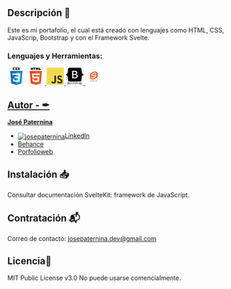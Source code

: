 
## Descripción 📜
Este es mi portafolio, el cual está creado con lenguajes como HTML, CSS, JavaScrip, Bootstrap y con el Framework Svelte.
<h3 align="left">Lenguajes y Herramientas:</h3>
<p align="left"><img src="https://raw.githubusercontent.com/devicons/devicon/master/icons/css3/css3-original-wordmark.svg" alt="css3" width="40" height="40"/> </a> <a href="https://www.w3.org/css/" target="_blank" rel="noreferrer"> <img src="https://raw.githubusercontent.com/devicons/devicon/master/icons/html5/html5-original-wordmark.svg" alt="html5" width="40" height="40"/> </a> <a href="https://developer.mozilla.org/en-US/docs/Web/JavaScript" target="_blank" rel="noreferrer"> <img src="https://raw.githubusercontent.com/devicons/devicon/master/icons/javascript/javascript-original.svg" alt="javascript" width="40" height="40"/> </a>
<a href="https://getbootstrap.com" target="_blank" rel="noreferrer"> <img src="https://raw.githubusercontent.com/devicons/devicon/master/icons/bootstrap/bootstrap-plain-wordmark.svg" alt="bootstrap" width="40" height="40"/> </a> <a href="https://www.w3schools.com/css/" target="_blank" rel="noreferrer"> <img src="https://raw.githubusercontent.com/devicons/devicon/master/icons/svelte/svelte-original-wordmark.svg" alt="svelte" width="40" height="40"/> </a> <a href="https://www.w3.org/svelte/" target="_blank" rel="noreferrer">
</p>


## Autor - ✒
**José Paternina**
* <a href="https://linkedin.com/in/josepaternina" target="blank"><img align="center" src="https://raw.githubusercontent.com/rahuldkjain/github-profile-readme-generator/master/src/images/icons/Social/linked-in-alt.svg" alt="josepaternina" height="30" width="40" /></a>[LinkedIn](https://www.linkedin.com/in/josepaternina/)
* [Behance](https://www.behance.net/midominio)
* [Porfolioweb](https://josepaternina.netlify.app/)

## Instalación 📥
Consultar documentación SvelteKit: framework de JavaScript.

## Contratación 📬
Correo de contacto: josepaternina.dev@gmail.com

## Licencia📝
MIT Public License v3.0
No puede usarse comencialmente.
